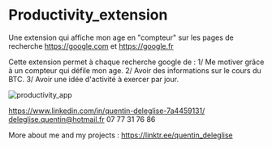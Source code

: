 # Productivity_extension
Une extension qui affiche mon age en "compteur" sur les pages de recherche https://google.com et https://google.fr

Cette extension permet à chaque recherche google de :
1/ Me motiver grâce à un compteur qui défile mon age.
2/ Avoir des informations sur le cours du BTC.
3/ Avoir une idée d'activité à exercer par jour.

![productivity_app](https://user-images.githubusercontent.com/39190225/143792365-873d2168-8d37-4556-a530-8a5aa4074573.PNG)

https://www.linkedin.com/in/quentin-deleglise-7a4459131/
deleglise.quentin@hotmail.fr
07 77 31 76 86

More about me and my projects : https://linktr.ee/quentin_deleglise
